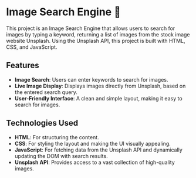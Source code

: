 # Image Search Engine 📸

This project is an Image Search Engine that allows users to search for images by typing a keyword, returning a list of images from the stock image website Unsplash. Using the Unsplash API, this project is built with HTML, CSS, and JavaScript.

## Features
- **Image Search**: Users can enter keywords to search for images.
- **Live Image Display**: Displays images directly from Unsplash, based on the entered search query.
- **User-Friendly Interface**: A clean and simple layout, making it easy to search for images.

## Technologies Used
- **HTML**: For structuring the content.
- **CSS**: For styling the layout and making the UI visually appealing.
- **JavaScript**: For fetching data from the Unsplash API and dynamically updating the DOM with search results.
- **Unsplash API**: Provides access to a vast collection of high-quality images.
